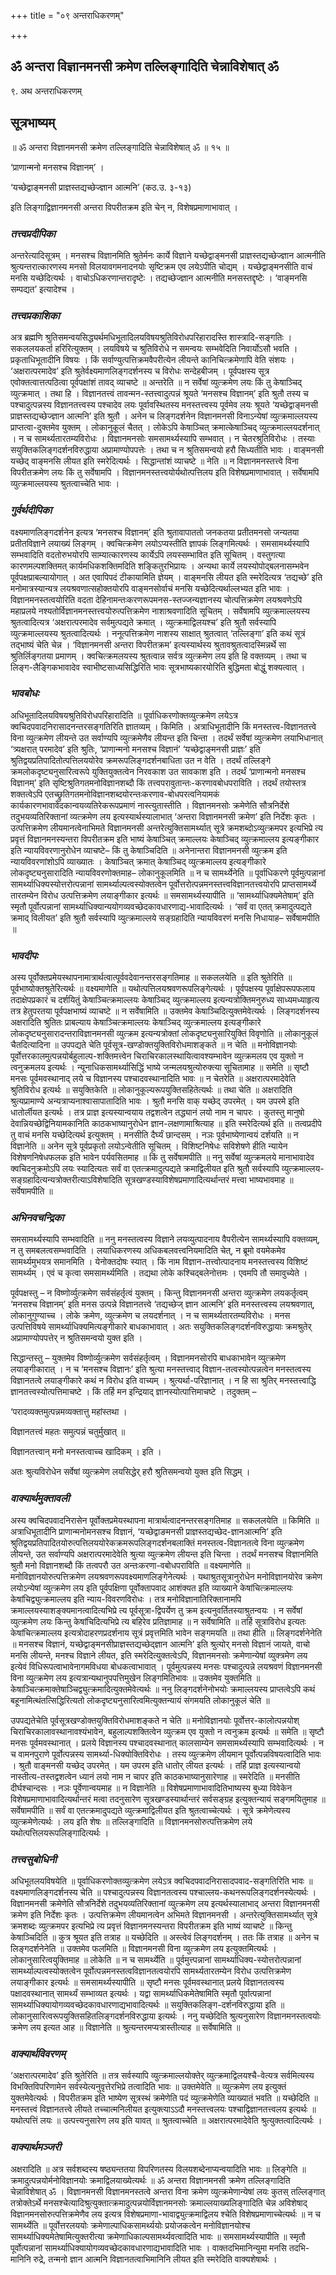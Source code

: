+++
title = "०९ अन्तराधिकरणम्"

+++


## ॐ अन्तरा विज्ञानमनसी क्रमेण तल्लिङ्गादिति चेन्नाविशेषात् ॐ

९. अथ अन्तराधिकरणम्

## **सूत्रभाष्यम्**

॥ ॐ अन्तरा विज्ञानमनसी क्रमेण तल्लिङ्गादिति चेन्नाविशेषात् ॐ ॥ १५ ॥

‘प्राणान्मनो मनसश्च विज्ञानम्’ ।

‘यच्छेद्वाङ्मनसी प्राज्ञस्तद्यच्छेज्ज्ञान आत्मनि’ (कठ.उ. ३-१३)

इति लिङ्गाद्विज्ञानमनसी अन्तरा विपरीतक्रम इति चेन् न, विशेषप्रमाणाभावात् ।

### ***तत्त्वप्रदीपिका***

अन्तरेत्यादिसूत्रम् । मनसश्च विज्ञानमिति श्रुतेर्मनः कार्ये विज्ञाने यच्छेद्वाङ्मनसी प्राज्ञस्तद्यच्छेज्ज्ञान आत्मनीति श्रुत्यन्तरात्कारणस्य मनसो विलयावगमनादनयोः सृष्टिक्रम एव लयेऽपीति चोद्यम् । यच्छेद्वाङ्मनसीति वाचं मनसि यच्छेदित्यर्थः । वाचोऽधिकरणान्तरादृष्टेः । तद्यच्छेज्ज्ञान आत्मनीति मनसस्तद्दृष्टेः । ‘वाङ्मनसि सम्पद्यत’ इत्यादेश्च ।

### ***तत्त्वप्रकाशिका***

अत्र ब्रह्मणि श्रुतिसमन्वयसिद्ध्यर्थमधिभूतादिलयविषयश्रुतिविरोधपरिहारादस्ति शास्त्रादि-सङ्गतिः । सकललयकर्ता हरिरित्युक्तम् । लयविषये च श्रुतिविरोधे न समन्वयः सम्भवेदिति निवार्योऽसौ भवति । प्रकृताधिभूतादीनि विषयः । किं सर्वाण्युत्पत्तिक्रमवैपरीत्येन लीयन्ते कानिचित्क्रमेणापि वेति संशयः । ‘अक्षरात्परमादेव’ इति श्रुतेर्वक्ष्यमाणलिङ्गदर्शनस्य च विरोधः सन्देहबीजम् । पूर्वपक्षस्य सूत्र एवोक्तत्वात्तत्पठित्वा पूर्वपक्षांशं तावद् व्याचष्टे ॥ अन्तरेति ॥ न सर्वेषां व्युत्क्रमेण लयः किं तु केषाञ्चिद् व्युत्क्रमात् । तथा हि । विज्ञानतत्त्वं तावन्मन-स्तत्त्वादुत्पन्नं श्रूयते ‘मनसश्च विज्ञानम्’ इति श्रुतौ तस्य च पश्चादुत्पन्नस्य विज्ञानतत्त्वस्य पश्चादेव लयः पूर्वावस्थितस्य मनस्तत्त्वस्य पूर्वमेव लयः श्रूयते ‘यच्छेद्वाङ्मनसी प्राज्ञस्तद्यच्छेज्ज्ञान आत्मनि’ इति श्रुतौ । अनेन च लिङ्गदर्शनेन विज्ञानमनसी विनाऽन्येषां व्युत्क्रमाल्लयस्य प्राप्तत्वा-दुक्तमेव युक्तम् । लोकानुकूलं चैतत् । लोकेऽपि केषाञ्चित् क्रमात्केषाञ्चिद् व्युत्क्रमाल्लयदर्शनात् । न च सामर्थ्यतारतम्यविरोधः । विज्ञानमनसोः समसामर्थ्यस्यापि सम्भवात् । न चेतरश्रुतिविरोधः । तस्याः सयुक्तिकलिङ्गदर्शनविरुद्धाया अप्रामाण्योपपत्तेः । तथा च न श्रुतिसमन्वयो हरौ सिध्यतीति भावः । वाङ्मनसी यच्छेद् वाङ्मनसि लीयत इति स्मरेदित्यर्थः । सिद्धान्तांशं व्याचष्टे ॥ नेति ॥ न विज्ञानमनस्तत्त्वे विना विपरीतक्रमेण लयः किं तु सर्वेषामपि । विज्ञानमनस्तत्त्वयोर्यथोत्पत्तिलय इति विशेषप्रमाणाभावात् । सर्वेषामपि व्युत्क्रमाल्लयस्य श्रुतत्वाच्चेति भावः ।

### ***गुर्वर्थदीपिका***

वक्ष्यमाणलिङ्गदर्शनेन इत्यत्र ‘मनसश्च विज्ञानम्’ इति श्रुतावापाततो जनकतया प्रतीतमनसो जन्यतया प्रतीतविज्ञाने लयाख्यं लिङ्गम् । क्वचित्क्रमेण लयोऽप्यस्तीति ज्ञापकं लिङ्गमित्यर्थः । समसामर्थ्यस्यापि सम्भवादिति वदतोरुभयोरपि साम्यात्कारणस्य कार्येऽपि लयस्सम्भावित इति सूचितम् । वस्तुगत्या कारणमल्पशक्तिमत् कार्यमधिकशक्तिमदिति शङ्कितुरभिप्रायः । अन्यथा कार्ये लयस्योपोद्बलनासम्भवेन पूर्वपक्षप्राबल्यायोगात् । अत एवापिपदं टीकायामिति ज्ञेयम् । वाङ्मनसि लीयत इति स्मरेदित्यत्र ‘तद्यच्छे’ इति मनोमात्रस्यान्यत्र लयश्रवणात्सहोक्तयोरपि वाङ्मनसोर्वाचं मनसि यच्छेदित्यर्थाल्लभ्यत इति भावः । विज्ञानमनस्तत्वयोरिति वदता देहिनामन्तःकरणरूपमनस-स्तज्जन्यज्ञानस्य चोत्पत्तिक्रमेण लयश्रवणेऽपि महाप्रलये नश्यतोर्विज्ञानमनस्तत्त्वयोरुत्पत्तिक्रमेण नाशाश्रवणादिति सूचितम् । सर्वेषामपि व्युत्क्रमाल्लयस्य श्रुतत्वादित्यत्र ‘अक्षरात्परमादेव सर्वमुत्पद्यते क्रमात् । व्युत्क्रमाद्विलयश्च’ इति श्रुतौ सर्वस्यापि व्युत्क्रमाल्लयस्य श्रुतत्वादित्यर्थः । ननूत्पत्तिक्रमेण नाशस्य साक्षात् श्रुतत्वात् ‘तल्लिङ्गा’ इति कथं सूत्रं तद्भाष्यं चेति चेन्न । ‘विज्ञानमनसी अन्तरा विपरीतक्रम’ इत्यस्यार्थस्य श्रुतावश्रुतत्वादस्मिन्नर्थे सा श्रुतिर्लिङ्गतया प्रमाणम् । क्वचित्क्रमलयस्य श्रुतत्वान्न सर्वत्र व्युत्क्रमेण लय इति हि वक्तव्यम् । तथा च लिङ्ग-लैङ्गिकभावादेव स्वाभीष्टसाध्यसिद्धिरिति भावः सूत्रभाष्यकारयोरिति बुद्धिमता बोद्धुं शक्यत्वात् ।

### ***भावबोधः***

अधिभूतादिलयविषयश्रुतिविरोधपरिहारादिति ॥ पूर्वाधिकरणोक्तव्युत्क्रमेण लयेऽत्र क्वचिदपवादनिरासादनन्तरसङ्गतिरिति ज्ञातव्यम् । किमिति । अत्राधिभूतादीनि किं मनस्तत्त्व-विज्ञानतत्त्वे विना व्युत्क्रमेण लीयन्ते उत सर्वाण्यपि व्युत्क्रमेणैव लीयन्त इति चिन्ता । तदर्थं सर्वेषां व्युत्क्रमेण लयाभिधानात् ‘त्र्यक्षरात् परमादेव’ इति श्रुतिः, ‘प्राणान्मनो मनसश्च विज्ञानं’ ‘यच्छेद्वाङ्मनसी प्राज्ञः’ इति श्रुतिद्वयप्रतिपादितोत्पत्तिलययोरेव क्रमरूपलिङ्गदर्शनबाधिता उत न वेति । तदर्थं तल्लिङ्गे क्रमलोकदृष्ट्यनुसारित्वरूपे युक्तियुक्तत्वेन निरवकाश उत सावकाश इति । तदर्थं ‘प्राणान्मनो मनसश्च विज्ञानम्’ इति सृष्टिश्रुतिगतमनोविज्ञानशब्दौ किं तत्त्वपरावुतान्तः-करणावबोधपराविति । तदर्थं तयोस्तत्र शक्तत्वेऽपि एतच्छ्रुतिगतमनोविज्ञानशब्दयोरन्तःकरणाव-बोधपरत्वनियामकं कार्यकारणभावावेदकान्वयव्यतिरेकरूपप्रमाणं नास्त्युतास्तीति । विज्ञानमनसोः क्रमेणेति सौत्रनिर्देशे तदुभयव्यतिरिक्तानां व्यत्क्रमेण लय इत्यस्यार्थस्यालाभात् ‘अन्तरा विज्ञानमनसी क्रमेण’ इति निर्देशः कृतः । उत्पत्तिक्रमेण लीयमानत्वेनाभिमते विज्ञानमनसी अन्तरेत्युक्तिसामर्थ्यात् सूत्रे क्रमशब्दोऽव्युत्क्रमपर इत्यभिप्रे त्य प्रवृत्तं विज्ञानमनस्यन्तरा विपरीतक्रम इति भाष्यं केषाञ्चित् क्रमाल्लयः केषाञ्चिद् व्युत्क्रमाल्लय इत्यङ्गीकार इति न्यायविवरणानुरोधेन व्याचष्टे– किं तु केषाञ्चिदिति ॥ अनेनान्तरा विज्ञानमनसी व्युत्क्रम इति न्यायविवरणांशोऽपि व्याख्यातः । केषाञ्चित् क्रमात् केषाञ्चिद् व्युत्क्रमाल्लय इत्यङ्गीकारे लोकदृष्ट्यनुसारादिति न्यायविवरणोक्तमाह– लोकानुकूलमिति ॥ न च सामर्थ्येनेति ॥ पूर्वाधिकरणे पूर्वमुत्पन्नानां सामर्थ्याधिक्यस्योत्तरोत्पन्नानां सामर्थ्याल्पत्वस्योक्तत्वेन पूर्वोत्तरोत्पन्नमनस्तत्त्वविज्ञानतत्त्वयोरपि प्राप्तसामर्थ्ये तारतम्येन विरोध उत्पत्तिक्रमेण लयाङ्गीकार इत्यर्थः ॥ समसामर्थ्यस्यापीति ॥ ‘सामर्थ्याधिक्यमेतेषाम्’ इति स्मृतौ पूर्वोत्पन्नानां सामर्थ्याधिक्यान्ययोगव्यवच्छेदकावधारणाद्य-भावादित्यर्थः । ‘सर्वं वा एतत् क्रमादुत्पद्यते क्रमाद् विलीयत’ इति श्रुतौ सर्वस्यापि व्युत्क्रमाल्लये सङ्ग्रहादिति न्यायविवरणं मनसि निधायाह– सर्वेषामपीति ॥

### ***भावदीपः***

अस्य पूर्वोक्तप्रमेयस्थापनामात्रार्थत्वात्पूर्ववदेवानन्तरसङ्गतिमाह ॥ सकललयेति ॥ इति श्रुतेरिति ॥ पूर्वभाष्योक्तश्रुतेरित्यर्थः ॥ वक्ष्यमाणेति ॥ यथोत्पत्तिलयश्रवणरूपलिङ्गेत्यर्थः । पूर्वपक्षस्य पूर्वाक्षेपरूपफलाय तदाक्षेपप्रकारं च दर्शयितुं केषाञ्चित्क्रमाल्लयः केषाञ्चिद् व्युत्क्रमाल्लय इत्यन्यत्रोक्तिमनुरुध्य साध्यमध्याहृत्य तत्र हेतुपरतया पूर्वपक्षभाष्यं व्याचष्टे ॥ न सर्वेषामिति ॥ उक्तमेव केषाञ्चिदित्युक्तमेवेत्यर्थः । लिङ्गदर्शनस्य अक्षरादिति श्रुतितः प्राबल्याय केषाञ्चित्क्रमाल्लयः केषाञ्चिद् व्युत्क्रमाल्लय इत्यङ्गीकारे लोकदृष्ट्यनुसारादन्तराविज्ञानमनसी व्युत्क्रम इत्यन्यत्रोक्तां लोकदृष्ट्यनुसारियुक्तिं विवृणोति ॥ लोकानुकूलं चैतदित्यादिना ॥ उपपद्यते चेति पूर्वसूत्र-खण्डोक्तयुक्तिविरोधमाशङ्कते ॥ न चेति ॥ मनोविज्ञानयोः पूर्वोत्तरकालमुत्पन्नयोर्बहुलाल्प-शक्तिमत्त्वेन चिराचिरकालस्थायित्वावश्यम्भावेन व्युत्क्रमलय एव युक्तो न त्वनुक्रमलय इत्यर्थः । न्यूनाधिकसामर्थ्यासिद्धिं भाष्ये जन्मलयश्रुत्योरुक्त्या सूचितामाह ॥ समेति ॥ सृष्टौ मनसः पूर्वमवस्थानाद् लये च विज्ञानस्य पश्चादवस्थानादिति भावः ॥ न चेतरेति ॥ अक्षरात्परमादेवेति श्रुतिविरोध इत्यर्थः ॥ सयुक्तिकेति ॥ लोकानुकूल्यरूपयुक्तिसहितेत्यर्थः ॥ तथा चेति ॥ अक्षरादिति श्रुत्यप्रामाण्ये अन्यत्राप्यनाश्वासापातादिति भावः । श्रुतौ मनसि वाक् यच्छेद् उपरमेत् । यम उपरमे इति धातोर्लीयत इत्यर्थः । तत्र प्राज्ञ इत्यस्यान्वयाय तद्वशत्वेन तद्ध्यानं लयो नाम न चापरः । कुतस्तु मानुषो देवान्नियच्छेद्विनियामकानिति काठकभाष्यानुरोधेन ज्ञान-लक्षणामाश्रित्याह ॥ इति स्मरेदित्यर्थ इति ॥ तत्वप्रदीपे तु वाचं मनसि यच्छेदित्यर्थ इत्युक्तम् । मनसीति दैर्घ्यं छान्दसम् । नञः पूर्वभाष्येणान्वयं दर्शयति ॥ न विज्ञानेति ॥ अनेन सूत्रे पूर्वप्रकृतो लयोऽन्वेतीति सूचितम् । विशिष्टनिषेधः सविशेषणे हीति न्यायेन विशेषणनिषेधफलक इति भावेन पर्यवसितमाह ॥ किं तु सर्वेषामपीति ॥ ननु सर्वेषां व्युत्क्रमलये मानाभावादेव क्वचिदनुक्रमोऽपि लयः स्यादित्यतः सर्वं वा एतत्क्रमादुत्पद्यते क्रमाद्विलीयत इति श्रुतौ सर्वस्यापि व्युत्क्रमाल्लय-सङ्ग्रहादित्यन्यत्रोक्तरीत्याऽविशेषादिति सूत्रखण्डस्याविशेषप्रमाणादित्यर्थान्तरं मत्त्वा भाष्यभावमाह ॥ सर्वेषामपीति ॥

### ***अभिनवचन्द्रिका***

समसामर्थ्यस्यापि सम्भवादिति ॥ ननु मनस्तत्वस्य विज्ञाने लयव्युत्पादनाय वैपरीत्येन सामर्थ्यस्यापि वक्तव्यम्, न तु समबलत्वसम्भवादिति । लयाधिकरणस्य अधिकबलवत्त्वनियमादिति चेत्, न ब्रूमो वयमेकमेव सामर्थ्यमुभयत्र समानमिति । येनोक्तदोषः स्यात् । किं नाम विज्ञान-तत्त्वोत्पादनाय मनस्तत्त्वस्य विशिष्टं सामर्थ्यम् । एवं च कृत्वा समसामर्थ्यमिति । तद्यथा लोके कश्चिद्बलेनोत्तमः । एवमपि तौ समावुच्येते ।

पूर्वपक्षस्तु – न विष्णोर्व्युत्क्रमेण सर्वसंहर्तृत्वं युक्तम् । किन्तु विज्ञानमनसी अन्तरा व्युत्क्रमेण लयकर्तृत्वम् ‘मनसश्च विज्ञानम्’ इति मनस उत्पन्ने विज्ञानतत्त्वे ‘तद्यच्छेज् ज्ञान आत्मनि’ इति मनस्तत्त्वस्य लयश्रवणात्, लोकानुगुण्याच्च । लोके क्रमेण, व्युत्क्रमेण च लयदर्शनात् । न च सामर्थ्यतारतम्यविरोधः । मनस उत्पत्तिविषये सामर्थ्याधिक्यमित्यङ्गीकारे बाधकाभावात् । अतः सयुक्तिकलिङ्गदर्शनविरुद्धायाः क्रमश्रुतेर् अप्रामाण्योपपत्तेर् न श्रुतिसमन्वयो युक्त इति ।

सिद्धान्तस्तु – युक्तमेव विष्णोर्व्युत्क्रमेण सर्वसंहर्तृत्वम् । विज्ञानमनसोरपि बाधकाभावेन व्युत्क्रमेण लयाङ्गीकारात् । न च ‘मनसश्च विज्ञानः’ इति श्रुत्या मनस्तत्त्वाद् विज्ञान-तत्वस्योत्पन्नत्वेन मनस्तत्वस्य विज्ञानतत्वे लयाङ्गीकारे कथं न विरोध इति वाच्यम् । श्रुत्यर्था-परिज्ञानात् । न हि सा श्रुतिर् मनस्तत्त्वाद्धि ज्ञानतत्त्वस्योत्पत्तिमाचष्टे । किं तर्हि मन इन्द्रियाद् ज्ञानस्योत्पात्तिमाचष्टे । तदुक्तम् –

‘परादव्यक्तमुत्पन्नमव्यक्तात्तु महांस्तथा ।

विज्ञानतत्त्वं महतः समुत्पन्नं चतुर्मुखात् ॥

विज्ञानतत्त्वान् मनो मनस्तत्वाच्च खादिकम् । इति ।

अतः श्रुत्यविरोधेन सर्वेषां व्युत्क्रमेण लयसिद्धेर् हरौ श्रुतिसमन्वयो युक्त इति सिद्धम् ।

### ***वाक्यार्थमुक्तावली***

अस्य क्वचिदपवादनिरासेन पूर्वोक्तप्रमेयस्थापना मात्रार्थत्वादनन्तरसङ्गतिमाह ॥ सकललयेति ॥ किमिति ॥ अत्राधिभूतादीनि प्राणान्मनोमनसश्च विज्ञानं, ‘यच्छेद्वाङमनसी प्राज्ञस्तद्यच्छेद-ज्ञानआत्मनि’ इति श्रुतिद्वयप्रतिपादितयोरुत्पत्तिलययोरेकक्रमरूपलिङ्गदर्शनबलाक्तिं मनस्तत्व-विज्ञानतत्वे विना व्युत्क्रमेण लीयन्ते, उत सर्वाण्यपि अक्षरात्परमादेवेति श्रुत्या व्युत्क्रमेण लीयन्त इति चिन्ता । तदर्थं मनसश्च विज्ञानमिति श्रुतौ मनो विज्ञानशब्दौ किं तत्वपरौ उत अन्तःकरणा-वबोधपराविति ॥ वक्ष्यमाणेति ॥ मनोविज्ञानयोरुत्पत्तिक्रमेण लयश्रवणरूपवक्ष्यमाणलिङ्गेनेत्यर्थः । यथाश्रुतसूत्रानुरोधेन मनोविज्ञानयोरेव क्रमेण लयोऽन्येषां व्युत्क्रमेण लय इति पूर्वपक्षिणा पूर्वोक्तापवाद आशंक्यत इति व्याख्याने केषांचित्क्रमाल्लयः केषांचिद्व्युत्क्रमाल्लय इति न्याय-विवरणविरोधः । तत्र मनोविज्ञानातिरिक्तानामपि क्रमाल्लयस्याशङ्क्यमानत्वादित्यभिप्रे त्य पूर्वसूत्रा-द्विपर्येण तु क्रम इत्यनुवर्तितस्याश्रुतन्वयः । न सर्वेषां व्युत्क्रमेण लयः किन्तु केषांचिदित्यभिप्रे त्य बहिरेव प्रतिज्ञामाह ॥ न सर्वेषामिति ॥ तर्हि सूत्राविरोध इत्यतः केषांचित्क्रमाल्लय इत्यत्रोदाहरणप्रदर्शनाय सूत्रं प्रवृत्तमिति भावेन सङ्गमयति ॥ तथा हीति ॥ लिङ्गदर्शनेनेति ॥ मनसश्च विज्ञानं, यच्छेद्वाङ्मनसीप्राज्ञस्तद्यच्छेद्ज्ञान आत्मनि’ इति श्रुत्योर् मनसो विज्ञानं जायते, वाचो मनसि लीयन्ते, मनश्च विज्ञाने लीयत, इति स्मरेदित्युक्तत्वेऽपि, विज्ञानमनसोः क्रमेणान्येषां व्युक्त्रमेण लय इत्येवं विधिरूपत्वाभावेनागमविधया बोधकत्वाभावात् । पूर्वमुत्पन्नस्य मनसः पश्चादुत्पन्ने लयश्रवणं विज्ञानमनसी विना व्युत्क्रमेण लय इत्यत्रान्यथानुपपत्तिमुखेन लिङ्गमितिभावः ॥ उक्तमेव युक्तमिति ॥ केषाञ्चित्क्रमाक्तेषाञ्चिद्व्युत्क्रमादित्युक्तमेवेत्यर्थः ॥ ननु लिङ्गदर्शनेनोभयोः क्रमाल्लयस्य प्राप्तत्वेऽपि कथं बहूनामित्थंतत्सिद्धिरित्यतो लोकदृष्ट्यनुसारित्वमित्युक्तन्यायं संगमयति लोकानुकूलं चेति ॥

उपपद्यतेचेति पूर्वसूत्रखण्डोक्तयुक्तिविरोधमाशङ्कते न चेति ॥ मनोविज्ञानयोः पूर्वोत्तर-कालोत्पन्नयोश् चिराचिरकालावस्थानावश्यंभावेन, बहुलाल्पशक्तित्वेन व्युत्क्रम एव युक्तो न त्वनुक्रम इत्यर्थः ॥ समेति ॥ सृष्टौ मनसः पूर्वमवस्थानात् । प्रलये विज्ञानस्य पश्चादवस्थानात् कालसाम्येन समसामर्थ्यस्यापि सम्भवादित्यर्थः । न च वामनपुराणे पूर्वोत्पन्नस्य सामर्थ्या-धिक्योक्तिविरोधः । तस्य व्युत्क्रमेण लीयमान पूर्वोत्पन्नविषयत्वादिति भावः । श्रुतौ वाङ्मनसी यच्छेद् उपरमेत् । यम उपरम इति धातोर् लीयत इत्यर्थः । तर्हि प्राज्ञ इत्यस्यान्वयो नास्तीत्य-तस्तद्वशत्वेन ध्यानं लयो नाम न चापर इति काठकभाष्यानुसारेणाह ॥ स्मरेदिति ॥ मनसीति दीर्घश्चान्दसः । नञः पूर्वेणान्वयमाह ॥ न विज्ञानेति ॥ विशेषप्रमाणाभावादितिभाष्यस्य बुध्या विवेकेन विशेषप्रमाणाभावादित्यर्थान्तरं मत्वा तदनुसारेण सूत्रखण्डस्यार्थान्तरं सर्वसङ्ग्रह इत्युक्तन्यायं सङ्गमयितुमाह ॥ सर्वेषामपीति ॥ सर्वं वा एतत्क्रमादुपद्यते व्युत्क्रमाद्विलीयत इति श्रुतत्वाच्चेत्यर्थः । सूत्रे क्रमेणेत्यस्य व्युत्क्रमेणेत्यर्थः । लय इति शेषः ॥ तल्लिङ्गादिति ॥ विज्ञानमनसोरुत्पत्तिक्रमेण लये यथोत्पत्तिलयरूपलिङ्गादित्यर्थः ।

### ***तत्त्वसुबोधिनी***

अधिभूतलयविषयेति ॥ पूर्वाधिकरणोक्तव्युत्क्रमेण लयेऽत्र क्वचिदपवादनिरासादपवाद-सङ्गतिरिति भावः ॥ वक्ष्यमाणलिङ्गदर्शनस्य चेति ॥ पश्चादुत्पन्नस्य विज्ञानतत्वस्य पश्चाल्लय-कथनरूपलिङ्गदर्शनस्येत्यर्थः । विज्ञानमनसी क्रमेणेति सौत्रनिर्देशे तदुभयव्यतिरिक्तानां व्युत्क्रमेण लय इत्यर्थस्यालाभाद् अन्तरा विज्ञानमनसी क्रमेण इति निर्देशः कृतः । उत्पत्तिक्रमेण लीयमानत्वेन अभिमते विज्ञानमनसी । अन्तरेत्युक्तिसामर्थ्यात् सूत्रे क्रमशब्दः व्युत्क्रमपर इत्यभिप्रे त्य प्रवृत्तं विज्ञानमनस्यन्तरा विपरीतक्रम इति भाष्यं व्याचष्टे ॥ किन्तु केषाञ्चिदिति ॥ कुत्र श्रूयत इति तत्राह ॥ यच्छेदिति ॥ अस्त्वेवं लिङ्गदर्शनम् । ततः किं तत्राह ॥ अनेन च लिङ्गदर्शनेनेति ॥ उक्तमेव फलमिति ॥ विज्ञानमनसी विना व्युत्क्रमेण लय इत्युक्तमित्यर्थः । लोकानुसारित्वयुक्तिमाह ॥ लोकेति ॥ न च सामर्थ्येति ॥ पूर्वमुत्त्पन्नानां सामर्थ्याधिक्य-स्योत्तरोत्पन्नानां सामर्थ्याल्पत्वस्योक्तत्वेन पूर्वोत्पन्नमनस्तत्वविज्ञानतत्वयोरपि सामर्थ्यतारतम्येन विरोध उत्पत्तिक्रमेण लयाङ्गीकार इत्यर्थः ॥ समसामर्थ्यस्यापीति ॥ सृष्टौ मनसः पूर्वमवस्थानात् प्रलये विज्ञानतत्वस्य पक्षादवस्थानात् सामर्थ्यं सम्भाव्यत इत्यर्थः । यद्वा सामर्थ्याधिकमेतेषामिति स्मृतौ पूर्वात्पन्नानां सामर्थ्याधिक्यायोगव्यवच्छेदकावधारणाद्यभावादित्यर्थः ॥ सयुक्तिकलिङ्ग-दर्शनविरुद्धाया इति ॥ लोकानुसारित्वरूपयुक्तिसहितलिङ्गदर्शनविरुद्धाया इत्यर्थः । ननु यच्छेदिति श्रुत्यनुसारेण विज्ञानमनस्तत्वयोः क्रमेण लय इत्यत आह ॥ विज्ञानेति ॥ श्रुत्यन्तरमप्यत्रास्तीत्याह ॥ सर्वेषामिति ॥

### ***वाक्यार्थविवरणम्***

‘अक्षरात्परमादेव’ इति श्रुतेरिति ॥ तत्र सर्वस्यापि व्युत्क्रमाल्लयोक्तेर् व्युत्क्रमाद्विलयश्चै-वेत्यत्र सर्वमित्यस्य विभक्तिविपरिणामेन सर्वस्येत्यनुवृत्तेरभिप्रे तत्वादिति भावः ॥ उक्तमेवेति ॥ व्युत्क्रमेण लय इत्युक्तं युक्तमेवेत्यर्थः । विपरीतक्रम इति भाष्येण सूत्रस्थं क्रमेणेति पदं व्युत्क्रमेणेति व्याख्यातं भवति ॥ यच्छेदिति ॥ मनस्तत्त्वं विज्ञानतत्त्वे लीयते तच्चात्मनिलीयत इत्युक्त्याऽऽदौ मनस्तत्त्वलयः पश्चाद्विज्ञानतत्त्वलय इत्यर्थः ॥ यथोत्पत्तिं लयः ॥ उत्पत्त्यनुसारेण लय इति यावत् ॥ श्रुतत्वाच्चेति ॥ अक्षरात्परमादेवेति श्रुत्युक्तत्वादित्यर्थः ।

### ***वाक्यार्थमञ्जरी***

अक्षरादिति ॥ अत्र सर्वशब्दस्य षष्ठ्यन्ततया विपरिणतस्य विलयशब्देनाप्यन्वयादिति भावः ॥ लिङ्गेति ॥ क्रमादुत्पन्नयोर्मनोविज्ञानयोः क्रमाद्विलयाख्येत्यर्थः ॥ ॐ अन्तरा विज्ञानमनसी क्रमेण तल्लिङ्गादिति चेन्नाविशेषात् ॐ । विज्ञानमनसी विज्ञानमनस्तत्वे अन्तरा विना क्रमेण व्युत्क्रमेणान्येषां लयः कुतस् तल्लिङ्गात् तत्रोक्तेऽर्थे मनसश्चेत्यादिश्रुत्युक्तात्क्रमादुत्पन्नयोर्विज्ञानमनसोः क्रमाल्लयाख्यलिङ्गादिति चेन्न अविशेषाद् विज्ञानमनसोरुत्पत्तिक्रमेणैव लय इत्यत्र विशेषप्रमाणा-भावाद्व्युत्क्रमाद्विलय श्चेति विशेषप्रमाणाच्चेत्यर्थः ॥ न च सामर्थ्येति ॥ पूर्वोत्तरलययोः क्रमेणाल्पाधिकसामर्थ्ययोः प्रयोजकत्वेन मनोविज्ञानयोश्च सामर्थ्याधिक्यमेतेषामित्युक्तरीत्या क्रमेणाधिकाल्पसामर्थ्यवत्वादिति भावः ॥ समसामर्थ्यस्यापीति ॥ स्मृतौ पूर्वोत्पन्नानां सामर्थ्याधिक्यायोगव्यवच्छेदकावधारणाद्यभावादिति भावः । वाक्तदभिमानिन्युमा मनसि तदभि-मानिनि रुद्रे, तन्मनो ज्ञान आत्मनि विज्ञानतत्वाभिमानिनि लीयत इति स्मरेदिति वाक्यशेषार्थः ।

